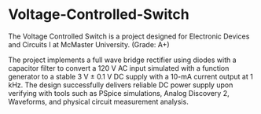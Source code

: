 # Voltage-Controlled-Switch
The Voltage Controlled Switch is a project designed for Electronic Devices and Circuits I at McMaster University. (Grade: A+)

The project implements a full wave bridge rectifier using diodes with a capacitor filter to convert a 120 V AC input simulated with a function generator to a stable 3 V ± 0.1 V DC supply with a 10-mA current output at 1 kHz. The design successfully delivers reliable DC power supply upon verifying with tools such as PSpice simulations, Analog Discovery 2, Waveforms, and physical circuit measurement analysis.
